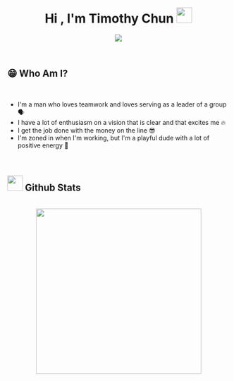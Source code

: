 <h1 align="center"><b>Hi , I'm Timothy Chun </b><img src="https://media.giphy.com/media/hvRJCLFzcasrR4ia7z/giphy.gif" width="35"></h1>


<p align="center">
  <a href="https://github.com/DenverCoder1/readme-typing-svg"><img src="https://readme-typing-svg.herokuapp.com?font=Time+New+Roman&color=cyan&size=25&center=true&vCenter=true&width=600&height=100&lines=Hello+World!+🙌;My+first+programming+language+is+Python;I'm+currently+in+Seoul+South+Korea+🇰🇷;Interested+in+Business+and+Startups+🤝"></a>
</p>


<br>

## 😁 Who Am I?
<br>

- I'm a man who loves teamwork and loves serving as a leader of a group 🗣️
- I have a lot of enthusiasm on a vision that is clear and that excites me 🔥
- I get the job done with the money on the line 😎
- I'm zoned in when I'm working, but I'm a playful dude with a lot of positive energy 🤘


<br>


## <img src="https://media.giphy.com/media/iY8CRBdQXODJSCERIr/giphy.gif" width="35"><b> Github Stats </b>
<br>

<div align="center">


  <img src="https://github-readme-stats.vercel.app/api/top-langs?username=timothyjchun&show_icons=true&locale=en&layout=compact&line_height=20&title_color=7A7ADB&icon_color=2234AE&text_color=D3D3D3&bg_color=0,000000,130F40" width="375"/>







